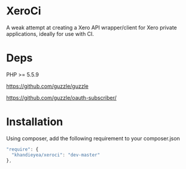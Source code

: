 XeroCi
======
A weak attempt at creating a Xero API wrapper/client for Xero private applications, ideally for use with CI.



Deps
====
PHP >= 5.5.9

https://github.com/guzzle/guzzle

https://github.com/guzzle/oauth-subscriber/


Installation
====

Using composer, add the following requirement to your composer.json

```js
"require": {
  "khandieyea/xeroci": "dev-master"
},
```
